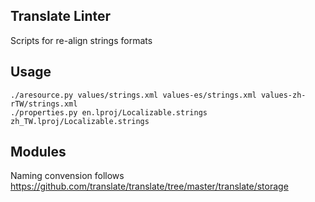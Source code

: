 Translate Linter
------
Scripts for re-align strings formats

Usage
------
	./aresource.py values/strings.xml values-es/strings.xml values-zh-rTW/strings.xml
	./properties.py en.lproj/Localizable.strings zh_TW.lproj/Localizable.strings


Modules
------
Naming convension follows https://github.com/translate/translate/tree/master/translate/storage
